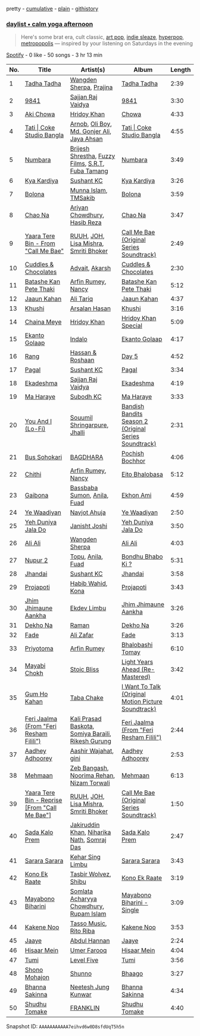 pretty - [cumulative](/playlists/cumulative/37i9dQZF1EP6YuccBxUcC1.md) - [plain](/playlists/plain/37i9dQZF1EP6YuccBxUcC1) - [githistory](https://github.githistory.xyz/mdn522/spotify-playlist-archive/blob/main/playlists/plain/37i9dQZF1EP6YuccBxUcC1)

### [daylist • calm yoga afternoon](https://open.spotify.com/playlist/37i9dQZF1EP6YuccBxUcC1)

> Here's some brat era, cult classic, <a href="spotify:playlist:37i9dQZF1EIekhLI4Lf7kF">art pop</a>, <a href="spotify:playlist:37i9dQZF1EIgVQhaBz5i7l">indie sleaze</a>, <a href="spotify:playlist:37i9dQZF1EIdYmKCn9XR2e">hyperpop</a>, <a href="spotify:playlist:37i9dQZF1EIezZ4rgN7mzB">metropopolis</a> — inspired by your listening on Saturdays in the evening

[Spotify](https://open.spotify.com/user/spotify) - 0 like - 50 songs - 3 hr 13 min

| No. | Title | Artist(s) | Album | Length |
|---|---|---|---|---|
| 1 | [Tadha Tadha](https://open.spotify.com/track/3gZ0eP6lDidIcNqLmgoBTc) | [Wangden Sherpa](https://open.spotify.com/artist/5sml6juxnDkUFi3K3bRAuq), [Prajina](https://open.spotify.com/artist/5hcYAkz7DuyMy1JDinat5a) | [Tadha Tadha](https://open.spotify.com/album/4au4xmmZH1Ls0x3ujkSnSZ) | 2:39 |
| 2 | [9841](https://open.spotify.com/track/55xxtb3HZ0jDYEBLPYaJrs) | [Sajjan Raj Vaidya](https://open.spotify.com/artist/1deQzOQwArAsUgm2WdjtyI) | [9841](https://open.spotify.com/album/0niWQgbrbjkmK24VbJm8UE) | 3:30 |
| 3 | [Aki Chowa](https://open.spotify.com/track/50UznC4rJkF6q9iOir4G2q) | [Hridoy Khan](https://open.spotify.com/artist/4L8j8SN9LKAcKYq8oy4f5j) | [Chowa](https://open.spotify.com/album/6dn8LYV5gRP8Y9wKT6JWi2) | 4:33 |
| 4 | [Tati \| Coke Studio Bangla](https://open.spotify.com/track/6tUdM6RcfH62BaVeC1Bpqd) | [Arnob](https://open.spotify.com/artist/3DeHMjvYP73Pycy8va8RKY), [Oli Boy](https://open.spotify.com/artist/4OZ6RSHfbaWBQj8u7QwpBf), [Md\. Gonjer Ali](https://open.spotify.com/artist/55C4dOu9IsfmGGm24l0Mwx), [Jaya Ahsan](https://open.spotify.com/artist/66cqsvJ91Ujh80cn0Gzax4) | [Tati \| Coke Studio Bangla](https://open.spotify.com/album/3Ral19Y6ssGLpuCj5x28a6) | 4:55 |
| 5 | [Numbara](https://open.spotify.com/track/6aHOOUJgweH0N6mIUu2aFg) | [Brijesh Shrestha](https://open.spotify.com/artist/09Dgzq8dbeGVQ6G30PRSEI), [Fuzzy Films](https://open.spotify.com/artist/5St3QwWUMKwAkxwdf6fwLq), [S.R.T](https://open.spotify.com/artist/4StDaYLMYF8vVL9kn2piIK), [Fuba Tamang](https://open.spotify.com/artist/65Das3IXcFVRGA1RG52zix) | [Numbara](https://open.spotify.com/album/0f8bLZeHcg2d7YcrK9p55R) | 3:49 |
| 6 | [Kya Kardiya](https://open.spotify.com/track/7vOexURzsmedQnl6j8KgYc) | [Sushant KC](https://open.spotify.com/artist/5R5EUMWsrYDt3ItavrP6C5) | [Kya Kardiya](https://open.spotify.com/album/0hHMVlnULzHnqMbCEwhOa8) | 3:26 |
| 7 | [Bolona](https://open.spotify.com/track/2NaDump6uGH8a9JXyVaPwI) | [Munna Islam](https://open.spotify.com/artist/2MGV7EF9XR3ssCRPXDbTBR), [TMSakib](https://open.spotify.com/artist/1A9EOVdT0DDWhkvdq3yLf2) | [Bolona](https://open.spotify.com/album/5KjvNZgqFNcOtCrb6wim6E) | 3:59 |
| 8 | [Chao Na](https://open.spotify.com/track/0FGsGrIjdFtzIc6wRWnLl9) | [Ariyan Chowdhury](https://open.spotify.com/artist/5FSxHgK27xpXm0IzRQ5DxL), [Hasib Reza](https://open.spotify.com/artist/6Hf8GP9laIaf9ygE4jmvlm) | [Chao Na](https://open.spotify.com/album/5dA1FT0WxTMBnR3FTVOOtB) | 3:47 |
| 9 | [Yaara Tere Bin \- From "Call Me Bae"](https://open.spotify.com/track/4Af61IHCMPQ9cOOL7qmgZ8) | [RUUH](https://open.spotify.com/artist/70OyR3fSaGkXpkr1hMm9KQ), [JOH](https://open.spotify.com/artist/6chON6pmc2A5MZ2g4oDrNk), [Lisa Mishra](https://open.spotify.com/artist/418X5slNWlJwym4x3Oq3Cs), [Smriti Bhoker](https://open.spotify.com/artist/6h5RK5NeNrsYNoUXJrIFlL) | [Call Me Bae \(Original Series Soundtrack\)](https://open.spotify.com/album/0lIHIDrZbRZK20gn5Cw3uL) | 2:49 |
| 10 | [Cuddles & Chocolates](https://open.spotify.com/track/6zEzP0A8i0x1uNCnaMyEoG) | [Advait](https://open.spotify.com/artist/5FndSs7pNHPzomD3mxiBR5), [Akarsh](https://open.spotify.com/artist/5S1tBFl9bN0sjCIa8ADxjr) | [Cuddles & Chocolates](https://open.spotify.com/album/6qXa9pFpERL95LOex38t2e) | 2:30 |
| 11 | [Batashe Kan Pete Thaki](https://open.spotify.com/track/1VnuHWUuq0TLVC13JhYWOs) | [Arfin Rumey](https://open.spotify.com/artist/26WZ66RZJlCL9FUMHXg8IR), [Nancy](https://open.spotify.com/artist/6tWikeOxr6awcL0rmWQkfw) | [Batashe Kan Pete Thaki](https://open.spotify.com/album/2zEmuEtTi8zPVcRjlucqgr) | 5:12 |
| 12 | [Jaaun Kahan](https://open.spotify.com/track/5A2Uc6TfqR9tUnFbGgadIK) | [Ali Tariq](https://open.spotify.com/artist/4wHEgQRX5aQHzAtXoGuiVk) | [Jaaun Kahan](https://open.spotify.com/album/6ztpQ9Knm9w7kWoLiuvlGj) | 4:37 |
| 13 | [Khushi](https://open.spotify.com/track/7uEFslk7REdahSCkcBlB4W) | [Arsalan Hasan](https://open.spotify.com/artist/1uyfPuXn3J7LMOYh39lLv2) | [Khushi](https://open.spotify.com/album/2zML24DAsHmf5pd0icMpy3) | 3:16 |
| 14 | [Chaina Meye](https://open.spotify.com/track/2eWAOmTUvtr7XvCuiV9frx) | [Hridoy Khan](https://open.spotify.com/artist/4L8j8SN9LKAcKYq8oy4f5j) | [Hridoy Khan Special](https://open.spotify.com/album/3rGDSSzYuUx1Z9AEppXR1Y) | 5:09 |
| 15 | [Ekanto Golaap](https://open.spotify.com/track/7LvHieZe4yPYpDRF0OPCmk) | [Indalo](https://open.spotify.com/artist/37LGjqM0je1KNrLRD3MZ47) | [Ekanto Golaap](https://open.spotify.com/album/16PdkicE350PBwzKQAHmkw) | 4:17 |
| 16 | [Rang](https://open.spotify.com/track/7avpFzZ9GqFer66O2RnTLR) | [Hassan & Roshaan](https://open.spotify.com/artist/5hjVqhHwLYWW9ZIxuILJF7) | [Day 5](https://open.spotify.com/album/0i6ojSzvOTKDj9u7jgwzeg) | 4:52 |
| 17 | [Pagal](https://open.spotify.com/track/6Gv3MBxrBF1pgEx66ugbly) | [Sushant KC](https://open.spotify.com/artist/5R5EUMWsrYDt3ItavrP6C5) | [Pagal](https://open.spotify.com/album/7qx13l86KrffeCRjlSpABG) | 3:34 |
| 18 | [Ekadeshma](https://open.spotify.com/track/3zA7AbrWhep7WS0rPhfZT4) | [Sajjan Raj Vaidya](https://open.spotify.com/artist/1deQzOQwArAsUgm2WdjtyI) | [Ekadeshma](https://open.spotify.com/album/1mudyYj2mQFYGuHU84yNB1) | 4:19 |
| 19 | [Ma Haraye](https://open.spotify.com/track/1md3lGhPmFBgpdmoM2SbGs) | [Subodh KC](https://open.spotify.com/artist/0yJZX5QLqgzmX2Y8og9Noe) | [Ma Haraye](https://open.spotify.com/album/1v14aDVZCRei2sxrnw34Hf) | 3:33 |
| 20 | [You And I \(Lo\-Fi\)](https://open.spotify.com/track/3pSoQrhL9LTMYNarO7mxYk) | [Souumil Shringarpure](https://open.spotify.com/artist/5pyeAGPwGXVYaoodLVgjHS), [Jhalli](https://open.spotify.com/artist/4WYrwXBnVA79QFb6pI3xEf) | [Bandish Bandits Season 2 \(Original Series Soundtrack\)](https://open.spotify.com/album/0Atz7wNsDiGgiPZ1qrq7bF) | 2:31 |
| 21 | [Bus Sohokari](https://open.spotify.com/track/3JWH65CXpChIoKuW1wKoFB) | [BAGDHARA](https://open.spotify.com/artist/7uiRC0NlNdHQKVhjTztgrg) | [Pochish Bochhor](https://open.spotify.com/album/0O2yFjSGIyVIFixC4PLFoE) | 4:06 |
| 22 | [Chithi](https://open.spotify.com/track/7KBExZkSTC35ffIzaya4E0) | [Arfin Rumey](https://open.spotify.com/artist/26WZ66RZJlCL9FUMHXg8IR), [Nancy](https://open.spotify.com/artist/6tWikeOxr6awcL0rmWQkfw) | [Eito Bhalobasa](https://open.spotify.com/album/57C8tzOqsdvuL5n1H9vjku) | 5:12 |
| 23 | [Gaibona](https://open.spotify.com/track/0apG1ss6Igy8IJb7ieltBc) | [Bassbaba Sumon](https://open.spotify.com/artist/0dWXQH3oFfiWhCLcXCwKh0), [Anila](https://open.spotify.com/artist/3XkR8TD7tay5OQ9EVRxGbx), [Fuad](https://open.spotify.com/artist/3my0yG4y3f4CnxDiFzApeD) | [Ekhon Ami](https://open.spotify.com/album/37zdsw1zImKKG4ZCrcIHh6) | 4:59 |
| 24 | [Ye Waadiyan](https://open.spotify.com/track/04vlWhJFQtQ5mVrAm7T4zp) | [Navjot Ahuja](https://open.spotify.com/artist/7pVf872VEuJQBwiuRFSg4w) | [Ye Waadiyan](https://open.spotify.com/album/08g7QDxP7NRPpmExqCDvDJ) | 2:50 |
| 25 | [Yeh Duniya Jala Do](https://open.spotify.com/track/15Z1xuTPQjErBcsaFpunGg) | [Janisht Joshi](https://open.spotify.com/artist/0lxFJDXOwwxbYpo0EnA51Z) | [Yeh Duniya Jala Do](https://open.spotify.com/album/6PUDZpIB7D6WrRMI8DufL6) | 3:50 |
| 26 | [Ali Ali](https://open.spotify.com/track/4emnQ0gj3C6CIaz5YsveKt) | [Wangden Sherpa](https://open.spotify.com/artist/5sml6juxnDkUFi3K3bRAuq) | [Ali Ali](https://open.spotify.com/album/2pQB7R6eQ1eZlpaQAZRJmw) | 4:03 |
| 27 | [Nupur 2](https://open.spotify.com/track/5qVXjkKYNbkvqBKTVEB6eo) | [Topu](https://open.spotify.com/artist/73TX1tJowmhavo6pbPB2my), [Anila](https://open.spotify.com/artist/3XkR8TD7tay5OQ9EVRxGbx), [Fuad](https://open.spotify.com/artist/3my0yG4y3f4CnxDiFzApeD) | [Bondhu Bhabo Ki ?](https://open.spotify.com/album/7516EnzrJDtSeSn4zKD4xl) | 5:31 |
| 28 | [Jhandai](https://open.spotify.com/track/4fSnNibPxnCOvNCkjDmEfb) | [Sushant KC](https://open.spotify.com/artist/5R5EUMWsrYDt3ItavrP6C5) | [Jhandai](https://open.spotify.com/album/70e0TDtvmAW6Ymna5xuBgZ) | 3:58 |
| 29 | [Projapoti](https://open.spotify.com/track/0GFOVxyjvKgNu6HLAKZntH) | [Habib Wahid](https://open.spotify.com/artist/60jYUgQzKAtnJoXKGk1GNn), [Kona](https://open.spotify.com/artist/1FCYO8mlNiqvZUVhZXWvRZ) | [Projapoti](https://open.spotify.com/album/54Kd4VWQpGNQBe2pqXfl8S) | 3:43 |
| 30 | [Jhim Jhimaune Aankha](https://open.spotify.com/track/1Y3PRud2wuGPJModz8Qxwf) | [Ekdev Limbu](https://open.spotify.com/artist/1jJGnkMQFNsCoDimuhJgIf) | [Jhim Jhimaune Aankha](https://open.spotify.com/album/1vBoBLQzNZLNpyNqSwmL1U) | 3:26 |
| 31 | [Dekho Na](https://open.spotify.com/track/4szuVvAHeSNX8Zl3EWCJrQ) | [Raman](https://open.spotify.com/artist/60Pg5sPykBui7UZsqaoHu8) | [Dekho Na](https://open.spotify.com/album/2ipQewUHzdnNG5NOfcvppu) | 3:26 |
| 32 | [Fade](https://open.spotify.com/track/3Zrx11DJo8cufg3l8rL8DF) | [Ali Zafar](https://open.spotify.com/artist/3cKNppGLfcxdt9CtoHEZmQ) | [Fade](https://open.spotify.com/album/2GZMLE5uFsZhsVQVdb9otE) | 3:13 |
| 33 | [Priyotoma](https://open.spotify.com/track/4vqbShTQO8HKp5BX5i220c) | [Arfin Rumey](https://open.spotify.com/artist/26WZ66RZJlCL9FUMHXg8IR) | [Bhalobashi Tomay](https://open.spotify.com/album/0O4GYKXe7ODbuGRTizGuBv) | 6:10 |
| 34 | [Mayabi Chokh](https://open.spotify.com/track/2LEefOxpyWSWJiAhANCPXL) | [Stoic Bliss](https://open.spotify.com/artist/3rgl5maOkVyXSlgBTWxovp) | [Light Years Ahead \(Re\-Mastered\)](https://open.spotify.com/album/0AHTJ3NJJoVoO4FQznFTIG) | 3:42 |
| 35 | [Gum Ho Kahan](https://open.spotify.com/track/1Nel9T3XMUuVT16Fc4CFfC) | [Taba Chake](https://open.spotify.com/artist/6AnOY77z51J14nEUVsFKTy) | [I Want To Talk \(Original Motion Picture Soundtrack\)](https://open.spotify.com/album/4tWlNVgKcfAL7b91u4dx2L) | 4:01 |
| 36 | [Feri Jaalma \(From "Feri Resham Filili"\)](https://open.spotify.com/track/7d0zp6xa4jWP5Z8lDHvkVO) | [Kali Prasad Baskota](https://open.spotify.com/artist/4JDWG0j8Lfo8vG9EInupwJ), [Somiya Baraili](https://open.spotify.com/artist/3j5odtct2MdyDXHvWQu43p), [Rikesh Gurung](https://open.spotify.com/artist/0tawNwADEQ6jS8BbUCUpTn) | [Feri Jaalma \(From "Feri Resham Filili"\)](https://open.spotify.com/album/0MJOSDuHQVyY2CF81QKWq3) | 2:44 |
| 37 | [Aadhey Adhoorey](https://open.spotify.com/track/6vjdxjLwPkIf8DQVeQgR8V) | [Aashir Wajahat](https://open.spotify.com/artist/4Kd6rJWBl4KpwRYct9PFMo), [gini](https://open.spotify.com/artist/2sjFmfxifbUo2A25xuQOp0) | [Aadhey Adhoorey](https://open.spotify.com/album/4LyJ3UBUTCmoZC8SVCYPqM) | 2:53 |
| 38 | [Mehmaan](https://open.spotify.com/track/0Rf3Vv9vgZrMgJd6egLYrQ) | [Zeb Bangash](https://open.spotify.com/artist/0QuAJhN4N4LgXtdU3yUS24), [Noorima Rehan](https://open.spotify.com/artist/29kMoXQCAKBsVOM9HeO5KY), [Nizam Torwali](https://open.spotify.com/artist/0su8mE6eq8ds8JdPipTfBx) | [Mehmaan](https://open.spotify.com/album/6J7sz4kdwoWvK1kfxjOqce) | 6:13 |
| 39 | [Yaara Tere Bin \- Reprise \[From "Call Me Bae"\]](https://open.spotify.com/track/72taAwEdg17pI7CHl19jyg) | [RUUH](https://open.spotify.com/artist/70OyR3fSaGkXpkr1hMm9KQ), [JOH](https://open.spotify.com/artist/6chON6pmc2A5MZ2g4oDrNk), [Lisa Mishra](https://open.spotify.com/artist/418X5slNWlJwym4x3Oq3Cs), [Smriti Bhoker](https://open.spotify.com/artist/6h5RK5NeNrsYNoUXJrIFlL) | [Call Me Bae \(Original Series Soundtrack\)](https://open.spotify.com/album/0lIHIDrZbRZK20gn5Cw3uL) | 1:50 |
| 40 | [Sada Kalo Prem](https://open.spotify.com/track/2wG6w47s5i7cyllqvo3noX) | [Jakiruddin Khan](https://open.spotify.com/artist/64TdfCKdA1sQjd2XKht29b), [Niharika Nath](https://open.spotify.com/artist/5f6pXuctnPWEuipUhHrlal), [Somraj Das](https://open.spotify.com/artist/4fOwouuiA4WA3wCdqS1YzS) | [Sada Kalo Prem](https://open.spotify.com/album/6faOoaAAYpUQu9trGxzjq9) | 2:47 |
| 41 | [Sarara Sarara](https://open.spotify.com/track/27Yr3cmyVk9SDHHK0A6qdP) | [Kehar Sing Limbu](https://open.spotify.com/artist/039N6YW2qaDNYRBmNNph08) | [Sarara Sarara](https://open.spotify.com/album/6t628bd32ZWyrdBj2u6ZEv) | 3:43 |
| 42 | [Kono Ek Raate](https://open.spotify.com/track/3W21OQLrNInJvCO18g2xRC) | [Tasbir Wolvez](https://open.spotify.com/artist/2KTKNxDitsDIIzOpyJQaUh), [Shibu](https://open.spotify.com/artist/0I5QyR4xIAidbAVcJZn91E) | [Kono Ek Raate](https://open.spotify.com/album/70J4Gb5B7vno1PM5z15sGu) | 3:19 |
| 43 | [Mayabono Biharini](https://open.spotify.com/track/1QOcT6Tz3ctY8Oa3vxw8hR) | [Somlata Acharyya Chowdhury](https://open.spotify.com/artist/43t7ABAwiLwVJ9b738CWOh), [Rupam Islam](https://open.spotify.com/artist/1pRruDTNcEFpBPvpFZU76o) | [Mayabono Biharini \- Single](https://open.spotify.com/album/4oIr4Oc3KE7hQrs1M1eqjV) | 3:09 |
| 44 | [Kakene Noo](https://open.spotify.com/track/67Bw5ei3CN34BNyRxDpcuP) | [Tasso Music](https://open.spotify.com/artist/1JlaegW9TkHVnWhmiwa8qU), [Rito Riba](https://open.spotify.com/artist/63QHbwCDdJ50C72D4ojeo1) | [Kakene Noo](https://open.spotify.com/album/2NYuNSDxfa6n4VqpDin721) | 3:53 |
| 45 | [Jaaye](https://open.spotify.com/track/0FuAxpzSZdZJApouX4EbjI) | [Abdul Hannan](https://open.spotify.com/artist/5mWQT8CLTa4mAQAJdFjHb1) | [Jaaye](https://open.spotify.com/album/1Gx6bD9vE3Qpu4tCYdyjUg) | 2:24 |
| 46 | [Hisaar Mein](https://open.spotify.com/track/4dCWlNirQcPRaLHMCJGeJT) | [Umer Farooq](https://open.spotify.com/artist/3hVxqR4x3D6PaJWHICzhpt) | [Hisaar Mein](https://open.spotify.com/album/4TIyI1ZPW8GcCY4YJ15Qpb) | 4:04 |
| 47 | [Tumi](https://open.spotify.com/track/7iSWYBp3QGl3eQyv8l40hs) | [Level Five](https://open.spotify.com/artist/0wf0kncEWHLMGqYqXgZql8) | [Tumi](https://open.spotify.com/album/0KAkp5p9mfSCIqRfIduRcl) | 3:56 |
| 48 | [Shono Mohajon](https://open.spotify.com/track/6qUWIRBSmMRxvYrZr4duvH) | [Shunno](https://open.spotify.com/artist/2S7h1jilqmzK8iyU47nmSk) | [Bhaago](https://open.spotify.com/album/51yEqTdQVp5AU7PLGQzndV) | 3:27 |
| 49 | [Bhanna Sakinna](https://open.spotify.com/track/2yaEG5lRZYtnQK2REiz1IJ) | [Neetesh Jung Kunwar](https://open.spotify.com/artist/5uVTzyCO2MknEPABhTCIkz) | [Bhanna Sakinna](https://open.spotify.com/album/0cCZSjyDxab62NQ28kFyeR) | 4:34 |
| 50 | [Shudhu Tomake](https://open.spotify.com/track/3RWGr29hPAiagbNClOMnhI) | [FRANKLIN](https://open.spotify.com/artist/73G8ACEQ6SOnQBTLEHBbBV) | [Shudhu Tomake](https://open.spotify.com/album/1f8TWNspvXbEx3KL7268eh) | 4:40 |

Snapshot ID: `AAAAAAAAAAA7eihvd6w0D8sfdUqT5h5n`

